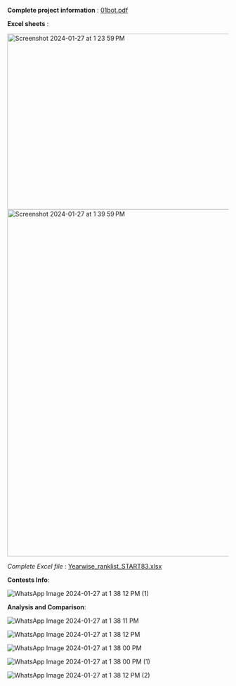 
**Complete project information** : [01bot.pdf](https://github.com/JamiYashwanth/discord-bot/files/14071635/01bot.research.paper.1.pdf)

**Excel sheets** : 

<img width="600" height="400" alt="Screenshot 2024-01-27 at 1 23 59 PM" src="https://github.com/JamiYashwanth/discord-bot/assets/61549396/b03933b4-1771-4ae4-8a58-12377bfee56a">

<img width="790" alt="Screenshot 2024-01-27 at 1 39 59 PM" src="https://github.com/JamiYashwanth/discord-bot/assets/61549396/ff518b60-61e9-45a3-91be-b8febda05577">

_Complete Excel file_ : [Yearwise_ranklist_START83.xlsx](https://github.com/JamiYashwanth/discord-bot/files/14071630/Yearwise_ranklist_START83.1.xlsx)

**Contests Info**:

![WhatsApp Image 2024-01-27 at 1 38 12 PM (1)](https://github.com/JamiYashwanth/discord-bot/assets/61549396/be3f1088-1c04-4b2b-90b4-9488a22902b4)


**Analysis and Comparison**: 

![WhatsApp Image 2024-01-27 at 1 38 11 PM](https://github.com/JamiYashwanth/discord-bot/assets/61549396/8d805fa4-6a4a-4ddf-8f7c-99436c8b5224)

![WhatsApp Image 2024-01-27 at 1 38 12 PM](https://github.com/JamiYashwanth/discord-bot/assets/61549396/c614c49c-9fab-4c73-a302-a6369b23835f)

![WhatsApp Image 2024-01-27 at 1 38 00 PM](https://github.com/JamiYashwanth/discord-bot/assets/61549396/60acd5df-6a87-4313-bf9a-a7b45a13b640)

![WhatsApp Image 2024-01-27 at 1 38 00 PM (1)](https://github.com/JamiYashwanth/discord-bot/assets/61549396/b3b2c95c-9302-4382-9f3c-f10af303ef79)

![WhatsApp Image 2024-01-27 at 1 38 12 PM (2)](https://github.com/JamiYashwanth/discord-bot/assets/61549396/bfe258ef-45d8-4187-9d5a-34bda17f2f65)


